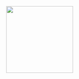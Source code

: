 <div>  
  <img height="180em" src="https://github-readme-stats.vercel.app/api/top-langs/?username=avmesquita&layout=compact&langs_count=6&theme=algolia"/>
</div>
